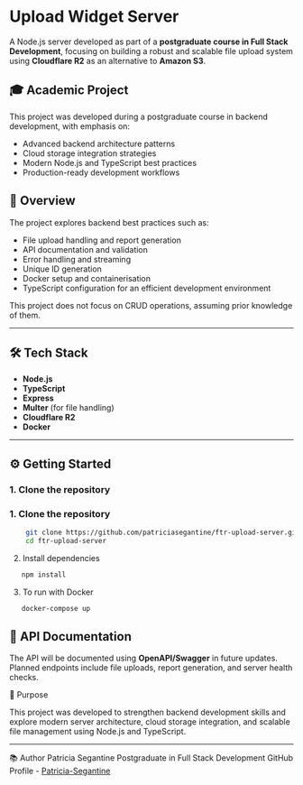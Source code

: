 # Upload Widget Server

A Node.js server developed as part of a **postgraduate course in Full Stack Development**, focusing on building a robust and scalable file upload system using **Cloudflare R2** as an alternative to **Amazon S3**.

## 🎓 Academic Project

This project was developed during a postgraduate course in backend development, with emphasis on:

- Advanced backend architecture patterns
- Cloud storage integration strategies
- Modern Node.js and TypeScript best practices
- Production-ready development workflows

## 🚀 Overview

The project explores backend best practices such as:

- File upload handling and report generation
- API documentation and validation
- Error handling and streaming
- Unique ID generation
- Docker setup and containerisation
- TypeScript configuration for an efficient development environment

This project does not focus on CRUD operations, assuming prior knowledge of them.

---

## 🛠️ Tech Stack

- **Node.js**
- **TypeScript**
- **Express**
- **Multer** (for file handling)
- **Cloudflare R2**
- **Docker**

---

## ⚙️ Getting Started

### 1. Clone the repository

### 1. Clone the repository
```bash
    git clone https://github.com/patriciasegantine/ftr-upload-server.git
    cd ftr-upload-server
```
2. Install dependencies
```bash
   npm install
```
3. To run with Docker
```bash
   docker-compose up
```

## 📄 API Documentation

The API will be documented using **OpenAPI/Swagger** in future updates.  
Planned endpoints include file uploads, report generation, and server health checks.

🎯 Purpose

This project was developed to strengthen backend development skills and explore modern server architecture, cloud storage integration, and scalable file management using Node.js and TypeScript.

---

📚 Author
Patricia Segantine
Postgraduate in Full Stack Development 
GitHub Profile - [Patricia-Segantine](https://github.com/patriciasegantine)